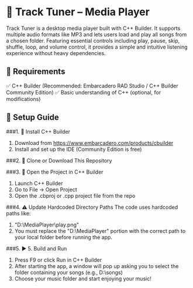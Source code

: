 # 🎵 Track Tuner – Media Player
Track Tuner is a desktop media player built with C++ Builder. It supports multiple audio formats like MP3 and lets users load and play all songs from a chosen folder. Featuring essential controls including play, pause, skip, shuffle, loop, and volume control, it provides a simple and intuitive listening experience without heavy dependencies.

## 🧰 Requirements
✅ C++ Builder (Recommended: Embarcadero RAD Studio / C++ Builder Community Edition)
✅ Basic understanding of C++ (optional, for modifications)

## 🚀 Setup Guide
###1. 💾 Install C++ Builder
1. Download from https://www.embarcadero.com/products/cbuilder
2. Install and set up the IDE (Community Edition is free)

###2. 💾 Clone or Download This Repository

###3. 🧭 Open the Project in C++ Builder
1. Launch C++ Builder
2. Go to File → Open Project
3. Open the .cbproj or .cpp project file from the repo

###4. ⚠️ Update Hardcoded Directory Paths
The code uses hardcoded paths like:
1. "D:\\MediaPlayer\\play.png"
2. You must replace the "D:\\MediaPlayer" portion with the correct path to your local folder before running the app.

###5. ▶️ 5. Build and Run
1. Press F9 or click Run in C++ Builder
2. After starting the app, a window will pop up asking you to select the folder containing your songs (e.g., D:\songs)
3. Choose your music folder and start enjoying your music!
